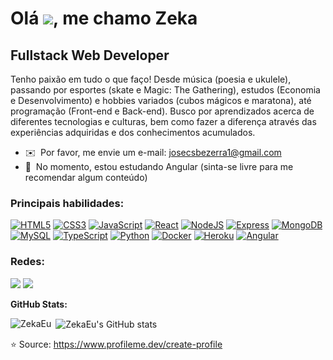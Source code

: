 Olá ![](https://user-images.githubusercontent.com/18350557/176309783-0785949b-9127-417c-8b55-ab5a4333674e.gif), me chamo Zeka
============================================================================================================================

Fullstack Web Developer
-------------

Tenho paixão em tudo o que faço! Desde música (poesia e ukulele), passando por esportes (skate e Magic: The Gathering), estudos (Economia e Desenvolvimento) e hobbies variados (cubos mágicos e maratona), até programação (Front-end e Back-end). Busco por aprendizados acerca de diferentes tecnologias e culturas, bem como fazer a diferença através das experiências adquiridas e dos conhecimentos acumulados.

* ✉️  Por favor, me envie um e-mail: [josecsbezerra1@gmail.com](mailto:josecsbezerra1@gmail.com)
* 🧠  No momento, estou estudando Angular (sinta-se livre para me recomendar algum conteúdo)

### Principais habilidades:

<p align="left">
<a href="https://developer.mozilla.org/en-US/docs/Glossary/HTML5" target="_blank" rel="noreferrer"><img src="https://img.shields.io/badge/HTML5-E34F26?style=for-the-badge&logo=html5&logoColor=white" alt="HTML5" /></a>
<a href="https://www.w3.org/TR/CSS/#css" target="_blank" rel="noreferrer"><img src="https://img.shields.io/badge/CSS3-1572B6?style=for-the-badge&logo=css3&logoColor=white" alt="CSS3" /></a>
<a href="https://developer.mozilla.org/en-US/docs/Web/JavaScript" target="_blank" rel="noreferrer"><img src="https://img.shields.io/badge/JavaScript-323330?style=for-the-badge&logo=javascript&logoColor=F7DF1E" alt="JavaScript" /></a>
<a href="https://reactjs.org/" target="_blank" rel="noreferrer"><img src="https://img.shields.io/badge/React-20232A?style=for-the-badge&logo=react&logoColor=61DAFB" alt="React" /></a>
<a href="https://nodejs.org/en/" target="_blank" rel="noreferrer"><img src="https://img.shields.io/badge/Node.js-339933?style=for-the-badge&logo=nodedotjs&logoColor=white" alt="NodeJS" /></a>
<a href="https://expressjs.com/" target="_blank" rel="noreferrer"><img src="https://img.shields.io/badge/Express.js-000000?style=for-the-badge&logo=express&logoColor=white" alt="Express" /></a>
<a href="https://www.mongodb.com/" target="_blank" rel="noreferrer"><img src="https://img.shields.io/badge/MongoDB-4EA94B?style=for-the-badge&logo=mongodb&logoColor=white" alt="MongoDB" /></a>
<a href="https://www.mysql.com/" target="_blank" rel="noreferrer"><img src="https://img.shields.io/badge/MySQL-005C84?style=for-the-badge&logo=mysql&logoColor=white" alt="MySQL" /></a>
<a href="https://www.typescriptlang.org/" target="_blank" rel="noreferrer"><img src="https://img.shields.io/badge/TypeScript-007ACC?style=for-the-badge&logo=typescript&logoColor=white" alt="TypeScript" /></a>
<a href="https://www.python.org/" target="_blank" rel="noreferrer"><img src="https://img.shields.io/badge/Python-FFD43B?style=for-the-badge&logo=python&logoColor=blue" alt="Python" /></a>
<a href="https://www.docker.com/" target="_blank" rel="noreferrer"><img src="https://img.shields.io/badge/Docker-2CA5E0?style=for-the-badge&logo=docker&logoColor=white" alt="Docker" /></a>
<a href="https://www.heroku.com/" target="_blank" rel="noreferrer"><img src="https://img.shields.io/badge/Heroku-430098?style=for-the-badge&logo=heroku&logoColor=white" alt="Heroku" /></a>
<a href="https://angular.io/" target="_blank" rel="noreferrer"><img src="https://img.shields.io/badge/Angular-DD0031?style=for-the-badge&logo=angular&logoColor=white" alt="Angular" /></a>
</p>

### Redes:

<p align="left">
<a href="http://www.instagram.com/oaprendix" target="_blank" rel="noreferrer"><img src="https://img.shields.io/badge/Instagram-E4405F?style=for-the-badge&logo=instagram&logoColor=white" /></a>
<a href="https://www.linkedin.com/in/zekabezerra/" target="_blank" rel="noreferrer"><img src="https://img.shields.io/badge/LinkedIn-0077B5?style=for-the-badge&logo=linkedin&logoColor=white" /></a>
</p>

<b>GitHub Stats:</b>
<p><img align="left" src="https://github-readme-stats.vercel.app/api/top-langs?username=ZekaEu&show_icons=true&theme=dark&title_color=22c55e&text_color=22c55e&locale=en&layout=compact" alt="ZekaEu" /></p>

<p>&nbsp;<img align="center" src="https://github-readme-stats.vercel.app/api?username=ZekaEu&show_icons=true&hide=issues,contribs&title_color=22c55e&text_color=facc15&icon_color=3382ed&bg_color=1c1917&hide_border=true&show_icons=true" alt="ZekaEu's GitHub stats" /></p>

:star: Source: https://www.profileme.dev/create-profile
